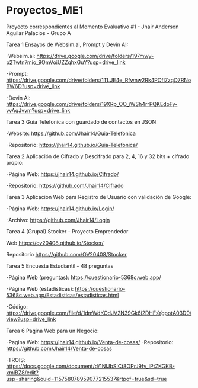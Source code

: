 # Proyectos_ME1

Proyecto correspondientes al Momento Evaluativo #1 - Jhair Anderson Aguilar Palacios - Grupo A

Tarea 1 Ensayos de Websim.ai, Prompt y Devin AI:

-Websim.ai: https://drive.google.com/drive/folders/197mwy-p2Twtn7mio_9OmVoiUZZqhxGuY?usp=drive_link

-Prompt: https://drive.google.com/drive/folders/1TLJE4e_Rfwnw2Rk4POfI7zqO7RNoBW6D?usp=drive_link

-Devin AI: https://drive.google.com/drive/folders/19XRp_OO_iWSh4rrPQKEdoFy-vvAqJvvm?usp=drive_link

Tarea 3 Guia Telefonica con guardado de contactos en JSON:

-Website: https://github.com/Jhair14/Guia-Telefonica

-Repositorio: https://jhair14.github.io/Guia-Telefonica/

Tarea 2 Aplicación de Cifrado y Descifrado para 2, 4, 16 y 32 bits + cifrado propio:

-Página Web: https://jhair14.github.io/Cifrado/

-Repositorio: https://github.com/Jhair14/Cifrado

Tarea 3 Aplicación Web para Registro de Usuario con validación de Google:

-Página Web: https://jhair14.github.io/Login/

-Archivo: https://github.com/Jhair14/Login

Tarea 4 (Grupal) Stocker - Proyecto Emprendedor

Web https://ov20408.github.io/Stocker/

Repositorio https://github.com/OV20408/Stocker

Tarea 5 Encuesta Estudiantil - 48 preguntas

-Página Web (preguntas): https://cuestionario-5368c.web.app/

-Página Web (estadísticas): https://cuestionario-5368c.web.app/Estadisticas/estadisticas.html

-Código: https://drive.google.com/file/d/1dmWdKOdJV2N39Gk6i2DHFsYgpotA03D0/view?usp=drive_link

Tarea 6 Pagina Web para un Negocio:

-Pagina Web: https://jhair14.github.io/Venta-de-cosas/
-Repositorio: https://github.com/Jhair14/Venta-de-cosas

-TROIS: https://docs.google.com/document/d/1NlJbSICt8OPrJ9fv_IPtZKGKB-xmlBZ8/edit?usp=sharing&ouid=115758078959077215537&rtpof=true&sd=true
